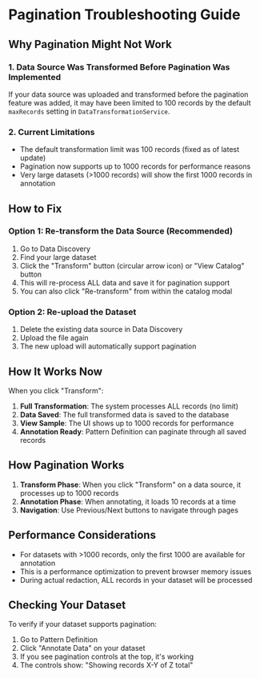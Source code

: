 # Pagination Troubleshooting Guide

## Why Pagination Might Not Work

### 1. Data Source Was Transformed Before Pagination Was Implemented
If your data source was uploaded and transformed before the pagination feature was added, it may have been limited to 100 records by the default `maxRecords` setting in `DataTransformationService`.

### 2. Current Limitations
- The default transformation limit was 100 records (fixed as of latest update)
- Pagination now supports up to 1000 records for performance reasons
- Very large datasets (>1000 records) will show the first 1000 records in annotation

## How to Fix

### Option 1: Re-transform the Data Source (Recommended)
1. Go to Data Discovery
2. Find your large dataset
3. Click the "Transform" button (circular arrow icon) or "View Catalog" button
4. This will re-process ALL data and save it for pagination support
5. You can also click "Re-transform" from within the catalog modal

### Option 2: Re-upload the Dataset
1. Delete the existing data source in Data Discovery
2. Upload the file again
3. The new upload will automatically support pagination

## How It Works Now

When you click "Transform":
1. **Full Transformation**: The system processes ALL records (no limit)
2. **Data Saved**: The full transformed data is saved to the database
3. **View Sample**: The UI shows up to 1000 records for performance
4. **Annotation Ready**: Pattern Definition can paginate through all saved records

## How Pagination Works

1. **Transform Phase**: When you click "Transform" on a data source, it processes up to 1000 records
2. **Annotation Phase**: When annotating, it loads 10 records at a time
3. **Navigation**: Use Previous/Next buttons to navigate through pages

## Performance Considerations

- For datasets with >1000 records, only the first 1000 are available for annotation
- This is a performance optimization to prevent browser memory issues
- During actual redaction, ALL records in your dataset will be processed

## Checking Your Dataset

To verify if your dataset supports pagination:
1. Go to Pattern Definition
2. Click "Annotate Data" on your dataset
3. If you see pagination controls at the top, it's working
4. The controls show: "Showing records X-Y of Z total"